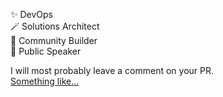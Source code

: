 ✨ DevOps  
🪄 Solutions Architect  
🚀 Community Builder  
📢 Public Speaker  

I will most probably leave a comment on your PR.  
[Something like...](https://y.yarn.co/377de031-86a1-4630-9ef9-d26f48d93c7e_text.gif)
<!---
dimitrievskaj/dimitrievskaj is a ✨ special ✨ repository because its `README.md` (this file) appears on your GitHub profile.
You can click the Preview link to take a look at your changes.
--->
